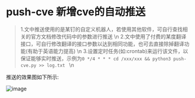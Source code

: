 # push-cve 新增cve的自动推送

> 1.文中推送使用的是某钉的自定义机器人，若使用其他软件，可自行查找相关的官方文档修改代码中的参数进行推送  \n
> 2.文中使用了付费的某度翻译接口，可自行修改翻译的接口参数以达到相同功能，也可去直接除掉翻译功能(有助于英语能力提高)  \n
> 3.设置定时任务(如:crontab)来运行该文件，以保证能够实时推送，示例为```0 */4 * * * cd /xxx/xxx && python3 push-cve.py >> log.txt ```  \n 

推送的效果图如下所示:

![image](https://github.com/fyccode/push-cve/assets/111268135/e8eaa095-699d-4b96-a00f-66767ae70c7d)
